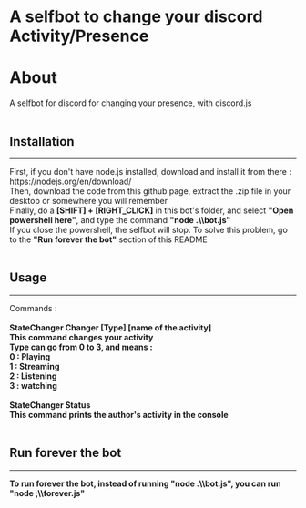 # A selfbot to change your discord Activity/Presence
<h1>About</h1>
A selfbot for discord for changing your presence, with discord.js<br/>
<br/>
<h2>Installation</h2>
<hr/>
First, if you don't have node.js installed, download and install it from there : https://nodejs.org/en/download/<br/>
Then, download the code from this github page, extract the .zip file in your desktop or somewhere you will remember<br/>
Finally, do a <b>[SHIFT] + [RIGHT_CLICK]</b> in this bot's folder, and select <b>"Open powershell here"</b>, and type the command <b>"node .\\bot.js"</b><br/>
If you close the powershell, the selfbot will stop. To solve this problem, go to the <b>"Run forever the bot"</b> section of this README<br/>
<br/>
<h2>Usage</h2>
<hr/>
Commands :<br/>
<br/>
<b>StateChanger Changer [Type] [name of the activity]<b><br/>
This command changes your activity<br/>
<b>Type</b> can go from 0 to 3, and means :<br/>
0 : Playing<br/>
1 : Streaming<br/>
2 : Listening<br/>
3 : watching<br/>
<br/>
<b>StateChanger Status</b><br/>
This command prints the author's activity in the console<br/>
<br/>
<h2>Run forever the bot</h2>
<hr/>
To run forever the bot, instead of running "node .\\bot.js", you can run "node ;\\forever.js"
